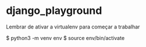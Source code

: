 # django_playground

Lembrar de ativar a virtualenv para começar a trabalhar

$ python3 -m venv env
$ source env/bin/activate